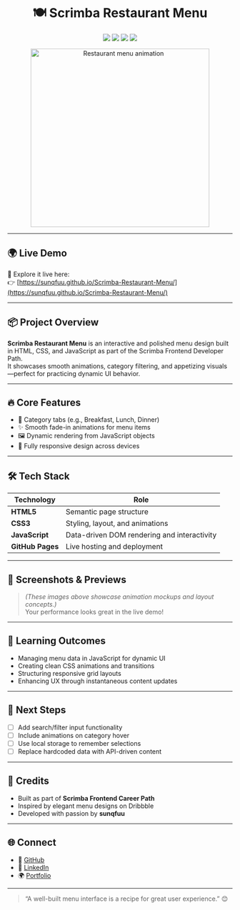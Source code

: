 <h1 align="center">🍽️ Scrimba Restaurant Menu</h1>

<p align="center">
  <img src="https://img.shields.io/badge/Tech-JavaScript-F7DF1E?logo=javascript&logoColor=black&style=for-the-badge" />
  <img src="https://img.shields.io/badge/Style-CSS3-1572B6?logo=css3&logoColor=white&style=for-the-badge" />
  <img src="https://img.shields.io/badge/Markup-HTML5-E34F26?logo=html5&logoColor=white&style=for-the-badge" />
  <img src="https://img.shields.io/badge/Deployed-GitHub%20Pages-6e5494?logo=github&logoColor=white&style=for-the-badge" />
</p>

<p align="center">
  <img src="https://media3.giphy.com/media/v1.Y2lkPTc5MGI3NjExcG8xZTQyNjExeHJxeTU1Zmt4Mm8ydW55eHVkcGl4MzFrNWNnODEyNSZlcD12MV9pbnRlcm5hbF9naWZfYnlfaWQmY3Q9Zw/rSMmhC1rtIeBsAQu9P/giphy.gif" width="400" alt="Restaurant menu animation" />
</p>

---

## 🌍 Live Demo

🚀 Explore it live here:  
👉 [https://sunqfuu.github.io/Scrimba-Restaurant-Menu/](https://sunqfuu.github.io/Scrimba-Restaurant-Menu/)

---

## 📦 Project Overview

**Scrimba Restaurant Menu** is an interactive and polished menu design built in HTML, CSS, and JavaScript as part of the Scrimba Frontend Developer Path.  
It showcases smooth animations, category filtering, and appetizing visuals—perfect for practicing dynamic UI behavior.

---

## 🔥 Core Features

- 🍔 Category tabs (e.g., Breakfast, Lunch, Dinner)  
- ✨ Smooth fade-in animations for menu items  
- 🖼️ Dynamic rendering from JavaScript objects  
- 📱 Fully responsive design across devices  

---

## 🛠️ Tech Stack

| Technology | Role                                          |
|------------|-----------------------------------------------|
| **HTML5**  | Semantic page structure                       |
| **CSS3**   | Styling, layout, and animations               |
| **JavaScript** | Data-driven DOM rendering and interactivity |
| **GitHub Pages** | Live hosting and deployment             |

---

## 📸 Screenshots & Previews

> *(These images above showcase animation mockups and layout concepts.)*  
> Your performance looks great in the live demo!

---

## 🧠 Learning Outcomes

- Managing menu data in JavaScript for dynamic UI  
- Creating clean CSS animations and transitions  
- Structuring responsive grid layouts  
- Enhancing UX through instantaneous content updates

---

## 🚀 Next Steps

- [ ] Add search/filter input functionality  
- [ ] Include animations on category hover  
- [ ] Use local storage to remember selections  
- [ ] Replace hardcoded data with API-driven content  

---

## 🙌 Credits

- Built as part of **Scrimba Frontend Career Path**  
- Inspired by elegant menu designs on Dribbble  
- Developed with passion by **sunqfuu**  

---

## 🌐 Connect

- 🐙 [GitHub](https://github.com/sunqfuu)  
- 💼 [LinkedIn](https://linkedin.com/in/yourprofile)  
- 🌍 [Portfolio](https://your-portfolio-link.com)

---

> “A well-built menu interface is a recipe for great user experience.” 😊
